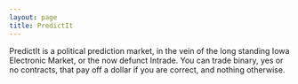 ```yaml
---
layout: page
title: PredictIt
---
```


PredictIt is a political prediction market, in the vein of the long standing Iowa Electronic Market, or the now defunct Intrade. You can trade binary, yes or no contracts, that pay off a dollar if you are correct, and nothing otherwise.

